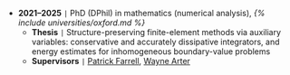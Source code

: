 - **2021–2025** <code>&#124;</code> PhD (DPhil) in mathematics (numerical analysis), *{% include universities/oxford.md %}*
    - **Thesis** <code>&#124;</code> Structure-preserving finite-element methods via auxiliary variables: conservative and accurately dissipative integrators, and energy estimates for inhomogeneous boundary-value problems
    - **Supervisors** <code>&#124;</code> [Patrick Farrell](https://pefarrell.org/), [Wayne Arter](https://www.linkedin.com/in/wayne-arter-86375211/)
